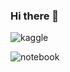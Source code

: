 ### Hi there 👋

<!--
**Najam-dev/Najam-dev** is a ✨ _special_ ✨ repository because its `README.md` (this file) appears on your GitHub profile.

Here are some ideas to get you started:

- 🔭 I’m currently working on ...
- 🌱 I’m currently learning ...
- 👯 I’m looking to collaborate on ...
- 🤔 I’m looking for help with ...
- 💬 Ask me about ...
- 📫 How to reach me: ...
- ⚡ Fun fact: ...
-->
![kaggle](https://road-to-kaggle-grandmaster.vercel.app/api/simple/{mnajam})


![notebook](https://road-to-kaggle-grandmaster.vercel.app/api/badges/{mnajam}/{notebook})

